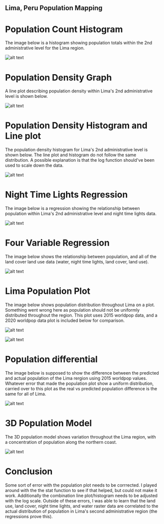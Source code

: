 ## Lima, Peru Population Mapping

# Population Count Histogram

The image below is a histogram showing population totals within the 2nd administrative level for the Lima region.

![alt text](https://github.com/bobbybWM/Workshop-1/blob/master/per_adm2_histogram.png)

# Population Density Graph

A line plot describing population density within Lima's 2nd administrative level is shown below.

![alt text](https://github.com/bobbybWM/Workshop-1/blob/master/per_adm2_density.png)

# Population Density Histogram and Line plot

The population density histogram for Lima's 2nd administrative level is shown below. The line plot and histogram do not follow the same distribution. A possible explanation is that the log function should've been used to scale down the data.

![alt text](https://github.com/bobbybWM/Workshop-1/blob/master/per_density_histogram.png)

# Night Time Lights Regression

The image below is a regression showing the relationship between population within Lima's 2nd administrative level and night time lights data.

![alt text](https://github.com/bobbybWM/Workshop-1/blob/master/per_pop20_ntl_regression.png)

# Four Variable Regression

The image below shows the relationship between population, and all of the land cover land use data (water, night time lights, land cover, land use).

![alt text](https://github.com/bobbybWM/Workshop-1/blob/master/per_regression_4_variables.png)

# Lima Population Plot

The image below shows population distribution throughout Lima on a plot. Something went wrong here as population should not be uniformly distributed throughout the region. This plot uses 2015 worldpop data, and a 2020 worldpop data plot is included below for comparison.

![alt text](https://github.com/bobbybWM/Workshop-1/blob/master/lima%20population.png)

![alt text](https://github.com/bobbybWM/Workshop-1/blob/master/Lima%20Population.png)

# Population differential

The image below is supposed to show the difference between the predicted and actual population of the Lima rergion using 2015 worldpop values. Whatever error that made the population plot show a uniform distribution, carried over to this plot as the real vs predicted population difference is the same for all of Lima.

![alt text](https://github.com/bobbybWM/Workshop-1/blob/master/limadiff.png)

# 3D Population Model

The 3D population model shows variation throughout the Lima region, with a concentration of population along the northern coast.

![alt text](https://github.com/bobbybWM/Workshop-1/blob/master/lima3D.PNG)

# Conclusion

Some sort of error with the population plot needs to be corrrected. I played around with the the stat function to see if that helped, but could not make it work. Additionally the combination line plot/histogram needs to be adjusted with the log scale. Outside of these errors, I was able to learn that the land use, land cover, night time lights, and water raster data are correlated to the actual distribution of population in Lima's second administrative region (the regressions prove this). 
